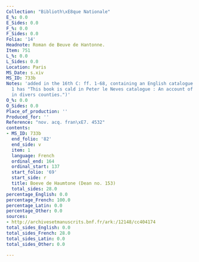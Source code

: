 ```yaml
---
Collection: "Biblioth\xE8que Nationale"
E_%: 0.0
E_Sides: 0.0
F_%: 0.0
F_Sides: 0.0
Folia: '14'
Headnote: Roman de Beuve de Hantonne.
Item: 751
L_%: 0.0
L_Sides: 0.0
Location: Paris
MS_Date: s.xiv
MS_ID: 733b
Notes: 'added in the 16th C: ff. 1-68, containing an English catalogue of manors (fol.
  1 has "This book is cald in Peter le Neves catalogue : An account of several mannors
  in divers counties.")'
O_%: 0.0
O_Sides: 0.0
Place_of_production: ''
Produced_for: ''
Reference: "nov. acq. fran\xE7. 4532"
contents:
- MS_ID: 733b
  end_folio: '82'
  end_side: v
  item: 1
  language: French
  ordinal_end: 164
  ordinal_start: 137
  start_folio: '69'
  start_side: r
  title: Boeve de Haumtone (Dean no. 153)
  total_sides: 28.0
percentage_English: 0.0
percentage_French: 100.0
percentage_Latin: 0.0
percentage_Other: 0.0
sources:
- http://archivesetmanuscrits.bnf.fr/ark:/12148/cc404174
total_sides_English: 0.0
total_sides_French: 28.0
total_sides_Latin: 0.0
total_sides_Other: 0.0

---
```


